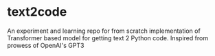 # text2code
An experiment and learning repo for from scratch implementation of Transformer based model for getting text 2 Python code. Inspired from prowess of OpenAI's  GPT3 
